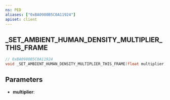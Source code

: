 ```yaml
---
ns: PED
aliases: ["0xBA0980B5C0A11924"]
apiset: client
---
```

## _SET_AMBIENT_HUMAN_DENSITY_MULTIPLIER_THIS_FRAME

```c
// 0xBA0980B5C0A11924
void _SET_AMBIENT_HUMAN_DENSITY_MULTIPLIER_THIS_FRAME(float multiplier);
```


## Parameters
* **multiplier**:



